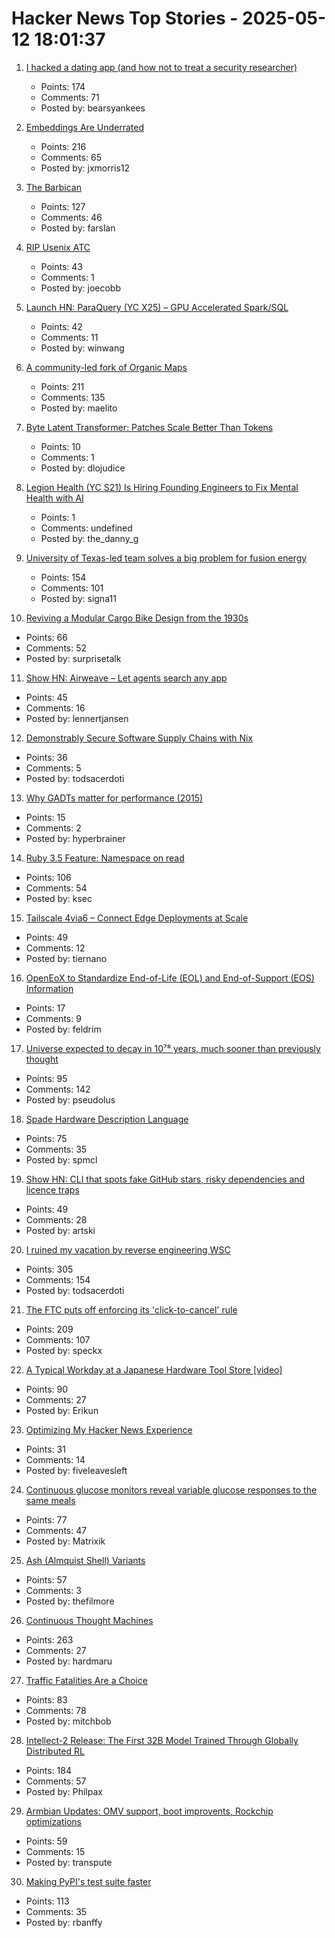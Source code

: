 # Hacker News Top Stories - 2025-05-12 18:01:37

1. [I hacked a dating app (and how not to treat a security researcher)](https://alexschapiro.com/blog/security/vulnerability/2025/04/21/startups-need-to-take-security-seriously)
   - Points: 174
   - Comments: 71
   - Posted by: bearsyankees

2. [Embeddings Are Underrated](https://technicalwriting.dev/ml/embeddings/overview.html)
   - Points: 216
   - Comments: 65
   - Posted by: jxmorris12

3. [The Barbican](https://arslan.io/2025/05/12/barbican-estate/)
   - Points: 127
   - Comments: 46
   - Posted by: farslan

4. [RIP Usenix ATC](https://bcantrill.dtrace.org/2025/05/11/rip-usenix-atc/)
   - Points: 43
   - Comments: 1
   - Posted by: joecobb

5. [Launch HN: ParaQuery (YC X25) – GPU Accelerated Spark/SQL](undefined)
   - Points: 42
   - Comments: 11
   - Posted by: winwang

6. [A community-led fork of Organic Maps](https://www.comaps.app/news/2025-05-12/3/)
   - Points: 211
   - Comments: 135
   - Posted by: maelito

7. [Byte Latent Transformer: Patches Scale Better Than Tokens](https://arxiv.org/abs/2412.09871)
   - Points: 10
   - Comments: 1
   - Posted by: dlojudice

8. [Legion Health (YC S21) Is Hiring Founding Engineers to Fix Mental Health with AI](https://www.workatastartup.com/jobs/75011)
   - Points: 1
   - Comments: undefined
   - Posted by: the_danny_g

9. [University of Texas-led team solves a big problem for fusion energy](https://news.utexas.edu/2025/05/05/university-of-texas-led-team-solves-a-big-problem-for-fusion-energy/)
   - Points: 154
   - Comments: 101
   - Posted by: signa11

10. [Reviving a Modular Cargo Bike Design from the 1930s](https://www.core77.com/posts/136773/Reviving-a-Modular-Cargo-Bike-Design-from-the-1930s)
   - Points: 66
   - Comments: 52
   - Posted by: surprisetalk

11. [Show HN: Airweave – Let agents search any app](https://github.com/airweave-ai/airweave)
   - Points: 45
   - Comments: 16
   - Posted by: lennertjansen

12. [Demonstrably Secure Software Supply Chains with Nix](https://nixcademy.com/posts/secure-supply-chain-with-nix/)
   - Points: 36
   - Comments: 5
   - Posted by: todsacerdoti

13. [Why GADTs matter for performance (2015)](https://blog.janestreet.com/why-gadts-matter-for-performance/)
   - Points: 15
   - Comments: 2
   - Posted by: hyperbrainer

14. [Ruby 3.5 Feature: Namespace on read](https://bugs.ruby-lang.org/issues/21311)
   - Points: 106
   - Comments: 54
   - Posted by: ksec

15. [Tailscale 4via6 – Connect Edge Deployments at Scale](https://tailscale.com/blog/4via6-connectivity-to-edge-devices)
   - Points: 49
   - Comments: 12
   - Posted by: tiernano

16. [OpenEoX to Standardize End-of-Life (EOL) and End-of-Support (EOS) Information](https://openeox.org/)
   - Points: 17
   - Comments: 9
   - Posted by: feldrim

17. [Universe expected to decay in 10⁷⁸ years, much sooner than previously thought](https://phys.org/news/2025-05-universe-decay-years-sooner-previously.html)
   - Points: 95
   - Comments: 142
   - Posted by: pseudolus

18. [Spade Hardware Description Language](https://spade-lang.org/)
   - Points: 75
   - Comments: 35
   - Posted by: spmcl

19. [Show HN: CLI that spots fake GitHub stars, risky dependencies and licence traps](https://github.com/m-ahmed-elbeskeri/Starguard)
   - Points: 49
   - Comments: 28
   - Posted by: artski

20. [I ruined my vacation by reverse engineering WSC](https://blog.es3n1n.eu/posts/how-i-ruined-my-vacation/)
   - Points: 305
   - Comments: 154
   - Posted by: todsacerdoti

21. [The FTC puts off enforcing its 'click-to-cancel' rule](https://www.theverge.com/news/664730/ftc-delay-click-to-cancel-rule)
   - Points: 209
   - Comments: 107
   - Posted by: speckx

22. [A Typical Workday at a Japanese Hardware Tool Store [video]](https://www.youtube.com/watch?v=A98jyfB5mws)
   - Points: 90
   - Comments: 27
   - Posted by: Erikun

23. [Optimizing My Hacker News Experience](https://reorientinglife.substack.com/p/optimizing-my-hacker-news-experience)
   - Points: 31
   - Comments: 14
   - Posted by: fiveleavesleft

24. [Continuous glucose monitors reveal variable glucose responses to the same meals](https://examine.com/research-feed/study/1jjKq1/)
   - Points: 77
   - Comments: 47
   - Posted by: Matrixik

25. [Ash (Almquist Shell) Variants](https://www.in-ulm.de/~mascheck/various/ash/)
   - Points: 57
   - Comments: 3
   - Posted by: thefilmore

26. [Continuous Thought Machines](https://pub.sakana.ai/ctm/)
   - Points: 263
   - Comments: 27
   - Posted by: hardmaru

27. [Traffic Fatalities Are a Choice](https://asteriskmag.com/issues/10/traffic-fatalities-are-a-choice)
   - Points: 83
   - Comments: 78
   - Posted by: mitchbob

28. [Intellect-2 Release: The First 32B Model Trained Through Globally Distributed RL](https://www.primeintellect.ai/blog/intellect-2-release)
   - Points: 184
   - Comments: 57
   - Posted by: Philpax

29. [Armbian Updates: OMV support, boot improvents, Rockchip optimizations](https://www.armbian.com/newsflash/armbian-updates-nas-support-lands-boot-systems-improve-and-rockchip-optimizations-arrive/)
   - Points: 59
   - Comments: 15
   - Posted by: transpute

30. [Making PyPI's test suite faster](https://blog.trailofbits.com/2025/05/01/making-pypis-test-suite-81-faster/)
   - Points: 113
   - Comments: 35
   - Posted by: rbanffy

